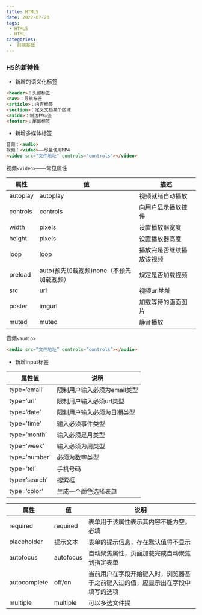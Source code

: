 ```yaml
---
title: HTML5
date: 2022-07-20
tags:
 - HTML5
 - HTML
categories:
 -  前端基础
---
```


### H5的新特性

- 新增的语义化标签

```html
<header>：头部标签
<nav>：导航标签
<article>：内容标签
<section>：定义文档某个区域
<aside>：侧边栏标签
<footer>：尾部标签
```

- 新增多媒体标签

```html
音频：<audio>
视频：<video>——尽量使用MP4
<video src="文件地址" controls="controls"></video>
```

视频`<video>`——常见属性

| 属性 | 值 | 描述 |
| --- | --- | --- |
| autoplay | autoplay | 视频就绪自动播放 |
| controls | controls | 向用户显示播放控件 |
| width | pixels | 设置播放器宽度 |
| height | pixels | 设置播放器高度 |
| loop | loop | 播放完是否继续播放该视频 |
| preload | auto(预先加载视频)none（不预先加载视频） | 规定是否加载视频 |
| src | url | 视频url地址 |
| poster | imgurl | 加载等待的画面图片 |
| muted | muted | 静音播放 |

音频`<audio>`

```html
<audio src=”文件地址” controls=”controls”></audio>
```

- 新增input标签

| 属性值 | 说明 |
| --- | --- |
| type=’email’ | 限制用户输入必须为email类型 |
| type=’url’ | 限制用户输入必须url类型 |
| type=’date’ | 限制用户输入必须为日期类型 |
| type=’time’ | 输入必须事件类型 |
| type=’month’ | 输入必须是月类型 |
| type=’week’ | 输入必须为周类型 |
| type=’number’ | 必须为数字类型 |
| type=’tel’ | 手机号码 |
| type=’search’ | 搜索框 |
| type=’color’ | 生成一个颜色选择表单 |

| 属性 | 值 | 说明 |
| --- | --- | --- |
| required | required | 表单用于该属性表示其内容不能为空，必填 |
| placeholder | 提示文本 | 表单的提示信息，存在默认值将不显示 |
| autofocus | autofocus | 自动聚焦属性，页面加载完成自动聚焦到指定表单 |
| autocomplete | off/on | 当前用户在字段开始键入时，浏览器基于之前键入过的值，应显示出在字段中填写的选项 |
| multiple | multiple | 可以多选文件提 |